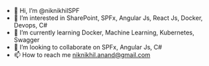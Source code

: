 - 👋 Hi, I’m @niknikhilSPF
- 👀 I’m interested in SharePoint, SPFx, Angular Js, React  Js, Docker, Devops, C#
- 🌱 I’m currently learning Docker, Machine Learning, Kubernetes, Swagger
- 💞️ I’m looking to collaborate on SPFx, Angular Js, C#
- 📫 How to reach me niknikhil.anand@gmail.com

<!---
niknikhilSPF/niknikhilSPF is a ✨ special ✨ repository because its `README.md` (this file) appears on your GitHub profile.
You can click the Preview link to take a look at your changes.
--->
